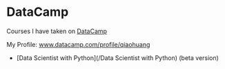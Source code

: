 # DataCamp
Courses I have taken on [DataCamp](www.datacamp.com)

My Profile: www.datacamp.com/profile/qiaohuang

- [Data Scientist with Python](/Data Scientist with Python) (beta version)
